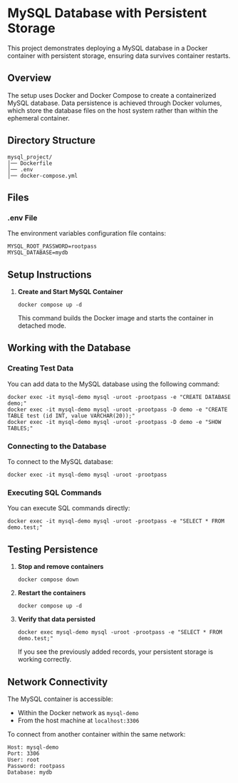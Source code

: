# MySQL Database with Persistent Storage

This project demonstrates deploying a MySQL database in a Docker container with persistent storage, ensuring data survives container restarts.

## Overview

The setup uses Docker and Docker Compose to create a containerized MySQL database. Data persistence is achieved through Docker volumes, which store the database files on the host system rather than within the ephemeral container.

## Directory Structure

```
mysql_project/
│── Dockerfile
│── .env
│── docker-compose.yml
```

## Files

### .env File

The environment variables configuration file contains:

```
MYSQL_ROOT_PASSWORD=rootpass
MYSQL_DATABASE=mydb
```

## Setup Instructions

1. **Create and Start MySQL Container**

   ```
   docker compose up -d
   ```

   This command builds the Docker image and starts the container in detached mode.

## Working with the Database

### Creating Test Data

You can add data to the MySQL database using the following command:

```
docker exec -it mysql-demo mysql -uroot -prootpass -e "CREATE DATABASE demo;"
docker exec -it mysql-demo mysql -uroot -prootpass -D demo -e "CREATE TABLE test (id INT, value VARCHAR(20));"
docker exec -it mysql-demo mysql -uroot -prootpass -D demo -e "SHOW TABLES;"

```

### Connecting to the Database

To connect to the MySQL database:

```
docker exec -it mysql-demo mysql -uroot -prootpass
```

### Executing SQL Commands

You can execute SQL commands directly:

```
docker exec -it mysql-demo mysql -uroot -prootpass -e "SELECT * FROM demo.test;"
```

## Testing Persistence

1. **Stop and remove containers**

   ```
   docker compose down
   ```

2. **Restart the containers**

   ```
   docker compose up -d
   ```

3. **Verify that data persisted**

   ```
   docker exec mysql-demo mysql -uroot -prootpass -e "SELECT * FROM demo.test;"
   ```

   If you see the previously added records, your persistent storage is working correctly.

## Network Connectivity

The MySQL container is accessible:
- Within the Docker network as `mysql-demo`
- From the host machine at `localhost:3306`

To connect from another container within the same network:

```
Host: mysql-demo
Port: 3306
User: root
Password: rootpass
Database: mydb
```



